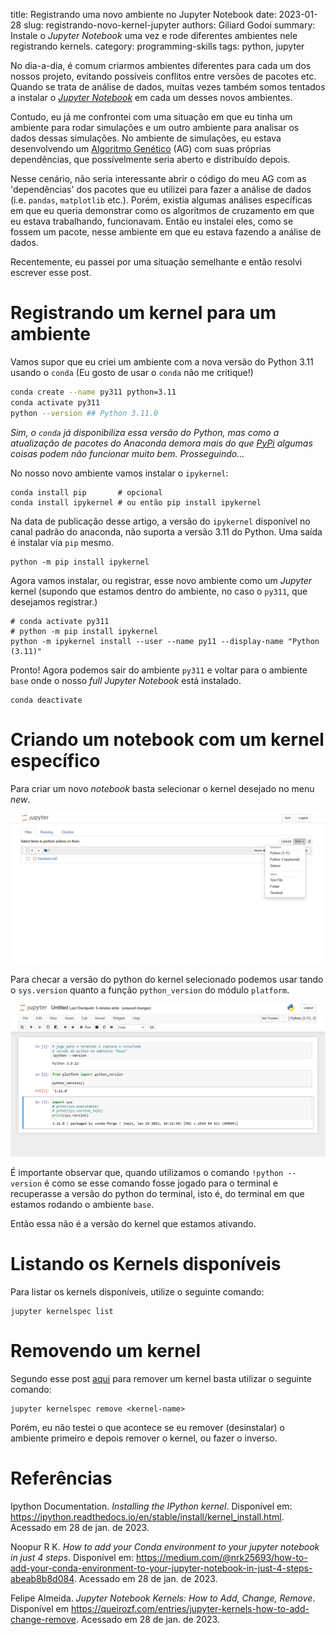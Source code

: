 title: Registrando uma novo ambiente no Jupyter Notebook
date: 2023-01-28
slug: registrando-novo-kernel-jupyter
authors: Giliard Godoi
summary: Instale o *Jupyter Notebook* uma vez e rode diferentes ambientes nele registrando kernels.
category: programming-skills
tags: python, jupyter

No dia-a-dia, é comum criarmos ambientes diferentes para cada um dos nossos projeto, evitando possíveis conflitos entre versões de pacotes etc.
Quando se trata de análise de dados, muitas vezes também somos tentados a instalar o [*Jupyter Notebook*](https://jupyter.org/) em cada um desses novos ambientes.

Contudo, eu já me confrontei com uma situação em que eu tinha um ambiente para rodar simulações e um outro ambiente para analisar os dados dessas simulações.
No ambiente de simulações, eu estava desenvolvendo um [Algoritmo Genético](https://pt.wikipedia.org/wiki/Algoritmo_gen%C3%A9tico) (AG) com suas próprias dependências, que possívelmente seria aberto e distribuído depois.

Nesse cenário, não seria interessante abrir o código do meu AG com as 'dependências' dos pacotes que eu utilizei para fazer a análise de dados (i.e. `pandas`, `matplotlib` etc.).
Porém, existia algumas análises específicas em que eu queria demonstrar como os algoritmos de cruzamento em que eu estava trabalhando, funcionavam.
Então eu instalei eles, como se fossem um pacote, nesse ambiente em que eu estava fazendo a análise de dados.

Recentemente, eu passei por uma situação semelhante e então resolvi escrever esse post.

# Registrando um kernel para um ambiente

Vamos supor que eu criei um ambiente com a nova versão do Python 3.11 usando o `conda` (Eu gosto de usar o `conda` não me critique!)
```bash
conda create --name py311 python=3.11
conda activate py311
python --version ## Python 3.11.0
```

*Sim, o `conda` já disponibiliza essa versão do Python, mas como a atualização de pacotes do Anaconda demora mais do que [PyPi](https://pypi.org/) algumas coisas podem não funcionar muito bem. Prosseguindo...*

No nosso novo ambiente vamos instalar o `ipykernel`:

```shell
conda install pip       # opcional
conda install ipykernel # ou então pip install ipykernel
```

Na data de publicação desse artigo, a versão do `ipykernel` disponível no canal padrão do anaconda, não suporta a versão 3.11 do Python.
Uma saída é instalar via `pip` mesmo.

```shell
python -m pip install ipykernel
```

Agora vamos instalar, ou registrar, esse novo ambiente como um *Jupyter* kernel (supondo que estamos dentro do ambiente, no caso o `py311`, que desejamos registrar.)

```shell
# conda activate py311
# python -m pip install ipykernel
python -m ipykernel install --user --name py11 --display-name "Python (3.11)"
```

Pronto! Agora podemos sair do ambiente `py311` e voltar para o ambiente `base` onde o nosso *full Jupyter Notebook*  está instalado.
```shell
conda deactivate
```

# Criando um notebook com um kernel específico

Para criar um novo *notebook* basta selecionar o kernel desejado no menu *new*.

![jupyter kernels disponíveis](./jupyter-kernels.png)

Para checar a versão do python do kernel selecionado podemos usar tando o `sys.version` quanto a função `python_version` do módulo `platform`.

![Versão do kernel](./jupyter-kernels-version.png)

É importante observar que, quando utilizamos o comando `!python --version` é como se esse comando fosse jogado para o terminal e recuperasse a versão do python do terminal, isto é, do terminal em que estamos rodando o ambiente `base`.

Então essa não é a versão do kernel que estamos ativando.

# Listando os Kernels disponíveis

Para listar os kernels disponíveis, utilize o seguinte comando:
```shell
jupyter kernelspec list
```

# Removendo um kernel

Segundo esse post [aqui](https://queirozf.com/entries/jupyter-kernels-how-to-add-change-remove) para remover um kernel basta utilizar o seguinte comando:
```
jupyter kernelspec remove <kernel-name>
```

Porém, eu não testei o que acontece se eu remover (desinstalar) o ambiente primeiro e depois remover o kernel, ou fazer o inverso.

# Referências

Ipython Documentation. *Installing the IPython kernel*. Disponível em: <https://ipython.readthedocs.io/en/stable/install/kernel_install.html>. Acessado em 28 de jan. de 2023.

Noopur R K. *How to add your Conda environment to your jupyter notebook in just 4 steps*. Disponível em: <https://medium.com/@nrk25693/how-to-add-your-conda-environment-to-your-jupyter-notebook-in-just-4-steps-abeab8b8d084>. Acessado em 28 de jan. de 2023.

Felipe Almeida. *Jupyter Notebook Kernels: How to Add, Change, Remove*. Disponível em <https://queirozf.com/entries/jupyter-kernels-how-to-add-change-remove>. Acessado em 28 de jan. de 2023.